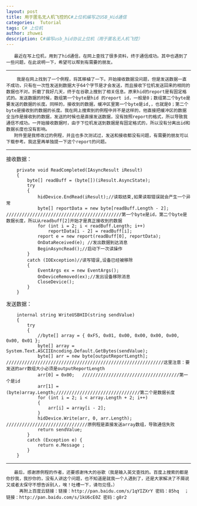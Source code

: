 ```yaml
---
layout: post
title: 用于匿名无人机飞控的C#上位机编写之USB_Hid通信
categories:  Tutorial
tags: C# 上位机
author: zhuwei
description: C#编写usb_hid协议上位机（用于匿名无人机飞控）
---
```



       最近在写上位机，用到了hid通信，在网上查找了很多资料，终于通信成功。其中也遇到了一些问题，在此说明一下，希望可以帮到有需要的朋友。
---
        我是在网上找到了一个例程，将其移植了一下。开始接收数据没问题，但是发送数据一直不成功，只有在一次性发送到数据大于64个字节是才会发送，而且接收下位机发送回来的相同的数据也不对。折磨了我好几天，终于在谷歌上搜到了相关信息。原来hid的report是有固定格式的。发送数据的时候，数组第一个byte是hid 的report id，一般是0；数组第二个byte是要发送的数据的长度。同样的，接收到的数据，缓冲区里第一个byte是id,，也就是0；第二个byte是接收到的数据的长度。我在网上搜索到的例程中并不是这样的，他直接把缓冲区的数据全当作是接收到的数据，发送的时候也是直接发送数据，没有按照report的格式，所以导致我通信不成功。一开始接收数据时，由于下位机发送到数据是有固定格式的，所以没有分离出id和数据长度也没有影响。
       附件里是我修改过的例程，并且也多次测试过，发送和接收都没有问题，有需要的朋友可以下载参考。我这里再单独提一下这个report的问题。
---
接收数据：

        private void ReadCompleted(IAsyncResult iResult)
        {
            byte[] readBuff = (byte[])(iResult.AsyncState);
            try
            {
                hidDevice.EndRead(iResult);//读取结束,如果读取错误就会产生一个异常
                byte[] reportData = new byte[readBuff.Length - 2];  ////////////////////////////////////////////第一个byte是id，第二个byte是数据长度，所以从readbuff[2]开始才是真正接收到的数据
                for (int i = 2; i < readBuff.Length; i++)
                    reportData[i - 2] = readBuff[i];
                report e = new report(readBuff[0], reportData);
                OnDataReceived(e); //发出数据到达消息
                BeginAsyncRead();//启动下一次读操作
            }
            catch (IOException)//读写错误,设备已经被移除
            {
                EventArgs ex = new EventArgs();
                OnDeviceRemoved(ex);//发出设备移除消息
                CloseDevice();
            }
        }
发送数据：

        internal string WriteUSBHID(string sendValue)
        {
            try
            {
                //byte[] array = { 0xF5, 0x01, 0x00, 0x00, 0x00, 0x00, 0x00, 0x01 };
                byte[] array = System.Text.ASCIIEncoding.Default.GetBytes(sendValue);
                byte[] arr = new byte[outputReportLength]; ////////////////////////////////////////////////////////////这里注意：要发送的arr数组大小必须是outputReportLength
                arr[0] = 0x00;   /////////////////////////////////////第一个是id
                arr[1] = (byte)array.Length;////////////////////////////////第二个是数据长度
                for (int i = 2; i < array.Length + 2; i++)
                {
                    arr[i] = array[i - 2];
                }
                hidDevice.Write(arr, 0, arr.Length);  ///////////////////////////////原例程是直接发送array数组，导致通信失败
                return sendValue;
            }
            catch (Exception e) {
                return e.Message ;
            }
        }
---
       最后，感谢原例程的作者，还要感谢伟大的谷歌（我是输入英文查找的。百度上搜索的都是你抄我，我抄你的，没有人讲这个问题，也不知道是就我一个人遇到了，还是大家解决了不屑说又或者太保守不想告诉别人，唉！吐槽一下，请勿见怪。）
         再附上百度云链接：链接：http://pan.baidu.com/s/1qYIZXrY 密码：85hq  ；链接：http://pan.baidu.com/s/1kU6cE0Z 密码：g8r2